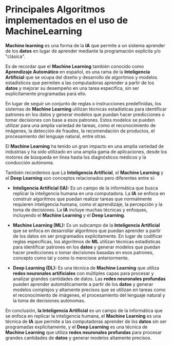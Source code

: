 # Principales Algoritmos implementados en el uso de MachineLearning

<b>Machine learning</b> es una forma de la <b>IA</b> que permite a un sistema aprender de los <b>datos</b> en lugar de aprender mediante la programación explícita y/o "clásica".

Es de recordar que el <b>Machine Learning</b> también conocido como <b>Aprendizaje Automático</b> en español, es una rama de la <b>Inteligencia Artificial</b> que se ocupa del diseño y desarrollo de algoritmos y modelos estadísticos que permiten a las computadoras aprender a partir de los <b>datos</b> y mejorar su desempeño en una tarea específica, sin ser explícitamente programadas para ello.

En lugar de seguir un conjunto de reglas o instrucciones predefinidas, los sistemas de <b>Machine Learning</b> utilizan técnicas estadísticas para identificar patrones en los datos y generar modelos que puedan hacer predicciones o tomar decisiones con base a esos patrones. Estos modelos se pueden utilizar para una amplia variedad de tareas, como el reconocimiento de imágenes, la detección de fraudes, la recomendación de productos, el procesamiento del lenguaje natural, entre otras.

El <b>Machine Learning</b> ha tenido un gran impacto en una amplia variedad de industrias y ha sido utilizado en una amplia gama de aplicaciones, desde los motores de búsqueda en línea hasta los diagnósticos médicos y la conducción autónoma.

También recordemos que La <b>Inteligencia Artificial</b>, el <b>Machine Learning</b> y el <b>Deep Learning</b> son conceptos relacionados pero diferentes entre sí:

- <b>Inteligencia Artificial (IA):</b> Es un campo de la informática que busca replicar la inteligencia humana en una computadora. La <b>IA</b> se enfoca en construir algoritmos que puedan realizar tareas que normalmente requieren inteligencia humana, como el aprendizaje, la percepción y la toma de decisiones. La <b>IA</b> incluye muchas técnicas y enfoques, incluyendo el <b>Machine Learning</b> y el <b>Deep Learning</b>.

- <b>Machine Learning (ML):</b> Es un subcampo de la <b>Inteligencia Artificial</b> que se enfoca en desarrollar algoritmos que puedan aprender a partir de los datos sin ser programados explícitamente. En lugar de codificar reglas específicas, los algoritmos de <b>ML</b> utilizan técnicas estadísticas para identificar patrones en los <b>datos</b> y generar modelos que puedan hacer predicciones o tomar decisiones basadas en esos patrones, concepto como tal y como lo mencione anteriormente.

- <b>Deep Learning (DL):</b> Es una técnica de <b>Machine Learning</b> que utiliza <b>redes neuronales artificiales</b> con múltiples capas para procesar y analizar grandes cantidades de datos. Las <b>redes neuronales profundas</b> pueden aprender automáticamente a partir de los <b>datos</b> y generar modelos complejos y altamente precisos que se utilizan en tareas como el reconocimiento de imágenes, el procesamiento del lenguaje natural y la toma de decisiones autónomas.

En conclusión, <b>la Inteligencia Artificial</b> es un campo de la informática que se enfoca en replicar la inteligencia humana, el <b>Machine Learning</b> es una técnica de <b>IA</b> que permite a las computadoras aprender de los <b>datos</b> sin ser programadas explícitamente, y el <b>Deep Learning</b> es una técnica de <b>Machine Learning</b> que utiliza <b>redes neuronales profundas</b> para procesar grandes cantidades de <b>datos</b> y generar modelos altamente precisos.
